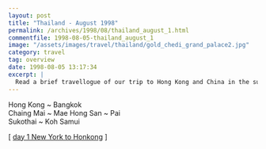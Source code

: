```yaml
---
layout: post
title: "Thailand - August 1998"
permalink: /archives/1998/08/thailand_august_1.html
commentfile: 1998-08-05-thailand_august_1
image: "/assets/images/travel/thailand/gold_chedi_grand_palace2.jpg"
category: travel
tag: overview
date: 1998-08-05 13:17:34
excerpt: |
  Read a brief travellogue of our trip to Hong Kong and China in the summer of 1998.
---
```


Hong Kong ~ Bangkok<br />Chaing Mai ~ Mae Hong San ~ Pai<br />Sukothai ~ Koh Samui

\[ [day 1 New York to Honkong](/travel/thailand/hongkong.html) \]
